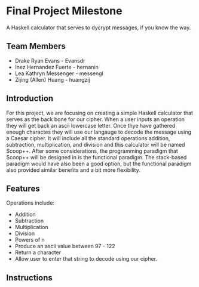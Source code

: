 # Final Project Milestone

A Haskell calculator that serves to dycrypt messages, if you know the way.

## Team Members

* Drake Ryan Evans - Evansdr
* Inez Hernandez Fuerte - hernanin
* Lea Kathryn Messenger - messengl
* Zijing (Allen) Huang - huangzij


## Introduction

For this project, we are focusing on creating a simple Haskell calculator that serves as the back bone for our cipher. When a user inputs an operation they will get back an ascii lowercase letter. Once thye have gathered enough charactes they will use our langauge to decode the message using a Caesar cipher. It will include all the standard operations addition, subtraction, multiplication, and division and this calculator will be named Scoop++. After some considerations, the programming paradigm that Scoop++ will be designed in is the functional paradigm. The stack-based paradigm would have also been a good option, but the functional paradigm also provided similar benefits and a bit more flexibility.

## Features

Operations include:
* Addition
* Subtraction
* Multiplication
* Division
* Powers of n
* Produce an ascii value between 97 - 122
* Return a character
* Allow user to enter that string to decode using our cipher.

## Instructions
